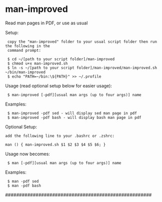 man-improved
============

Read man pages in PDF, or use as usual


  Setup:

     copy the "man-improved" folder to your usual script folder then run the following in the
     command prompt:

     $ cd ~/[path to your script folder]/man-improved
     $ chmod u+x man-improved.sh
     $ ln -s ~/[path to your script folder]/man-improved/man-improved.sh ~/bin/man-improved
     $ echo "PATH=~/bin:\${PATH}" >> ~/.profile
     

  Usage (read optional setup below for easier usage):

     $ man-improved [-pdf][usual man args (up to four args)] name
     

  Examples:

     $ man-improved -pdf sed - will display sed man page in pdf
     $ man-improved -pdf bash - will display bash man page in pdf

     
  Optional Setup:
  
    add the following line to your .bashrc or .zshrc:

    man () { man-improved.sh $1 $2 $3 $4 $5 $6; }
    
     
  Usage now becomes:
  
     $ man [-pdf][usual man args (up to four args)] name
     
     
  Examples:

     $ man -pdf sed
     $ man -pdf bash
     
#####################################################

